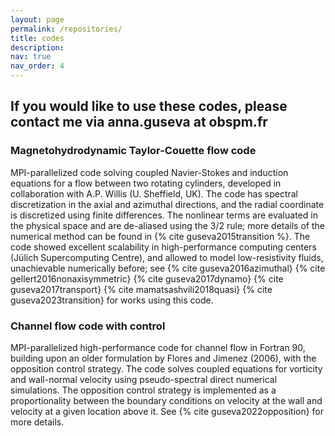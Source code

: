 ```yaml
---
layout: page
permalink: /repositories/
title: codes
description: 
nav: true
nav_order: 4
---
```


## **If you would like to use these codes, please contact me via anna.guseva at obspm.fr**

### Magnetohydrodynamic Taylor-Couette flow code

MPI-parallelized code solving coupled Navier-Stokes and induction equations for a flow between two rotating cylinders, developed in collaboration with A.P. Willis (U. Sheffield, UK). The code has spectral discretization in the axial and azimuthal directions, and the radial coordinate is discretized using finite differences. The nonlinear terms are evaluated in the physical space and are de-aliased using the 3/2 rule; more details of the numerical method can be found in {% cite guseva2015transition %}. The code showed excellent scalability in high-performance computing centers (Jülich Supercomputing Centre), and allowed to model low-resistivity fluids, unachievable numerically before; see {% cite guseva2016azimuthal} {% cite gellert2016nonaxisymmetric} {% cite guseva2017dynamo} {% cite guseva2017transport} {% cite mamatsashvili2018quasi} {% cite guseva2023transition} for works using this code.


### Channel flow code with control

MPI-parallelized high-performance code for channel flow in Fortran 90, building upon an older formulation by Flores and Jimenez (2006), with the opposition control strategy. The code solves coupled equations for vorticity and wall-normal velocity using pseudo-spectral direct numerical simulations. The opposition control strategy is implemented as a proportionality between the boundary conditions on velocity at the wall and velocity at a given location above it. See {% cite guseva2022opposition} for more details.

